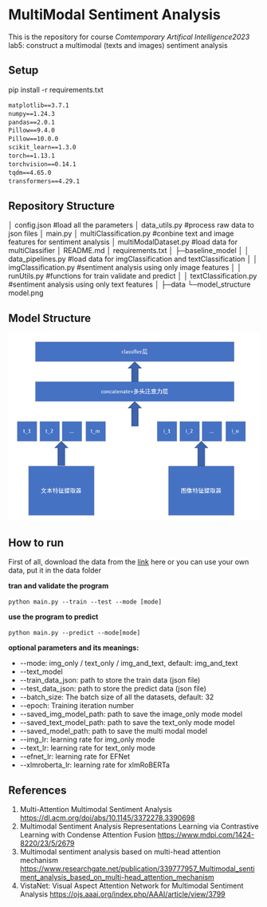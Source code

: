 # MultiModal Sentiment Analysis

This is the repository for course *Comtemporary Artifical Intelligence2023* lab5: construct a multimodal (texts and images)  sentiment analysis

## Setup

pip install -r requirements.txt

```txt
matplotlib==3.7.1
numpy==1.24.3
pandas==2.0.1
Pillow==9.4.0
Pillow==10.0.0
scikit_learn==1.3.0
torch==1.13.1
torchvision==0.14.1
tqdm==4.65.0
transformers==4.29.1
```



## Repository Structure

│  config.json #load all the parameters
│  data_utils.py #process raw data to json files
│  main.py 
│  multiClassification.py #conbine text and image features for sentiment analysis
│  multiModalDataset.py #load data for multiClassifier
│  README.md
│  requirements.txt
│
├─baseline_model
│  │  data_pipelines.py #load data for imgClassification and textClassification
│  │  imgClassification.py #sentiment analysis using only image features
│  │  runUtils.py #functions for train validate and predict
│  │  textClassification.py #sentiment analysis using only text features
│
├─data
└─model_structure
        model.png

## Model Structure

![](./model_structure/model.png)



## How to run

First of all, download the data from the [link](https://drive.google.com/drive/folders/1GVmcOQvM2UjBGSfF6q9tS_6fAZctoX_Y?usp=sharing) here or you can use your own data, put it in the data folder



**tran and validate the program**

`python main.py --train --test --mode [mode]`

**use the program to predict**

`python main.py --predict --mode[mode]`

**optional parameters and its meanings:**

- --mode: img_only / text_only / img_and_text, default: img_and_text
- --text_model
- --train_data_json: path to store the train data (json file)
- --test_data_json: path to store the predict data (json file)
- --batch_size: The batch size of all the datasets, default: 32
- --epoch: Training iteration number
- --saved_img_model_path: path to save the image_only mode model
- --saved_text_model_path: path to save the text_only mode model
- --saved_model_path: path to save the multi modal model
- --img_lr: learning rate for img_only mode
- --text_lr: learning rate for text_only mode
- --efnet_lr: learning rate for EFNet
- --xlmroberta_lr: learning rate for xlmRoBERTa



## References

1. Multi-Attention Multimodal Sentiment Analysis https://dl.acm.org/doi/abs/10.1145/3372278.3390698
2. Multimodal Sentiment Analysis Representations Learning via Contrastive Learning with Condense Attention Fusion https://www.mdpi.com/1424-8220/23/5/2679
3. Multimodal sentiment analysis based on multi-head attention mechanism https://www.researchgate.net/publication/339777957_Multimodal_sentiment_analysis_based_on_multi-head_attention_mechanism
4. VistaNet: Visual Aspect Attention Network for Multimodal Sentiment Analysis https://ojs.aaai.org/index.php/AAAI/article/view/3799
